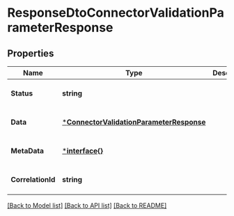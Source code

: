 # ResponseDtoConnectorValidationParameterResponse

## Properties
Name | Type | Description | Notes
------------ | ------------- | ------------- | -------------
**Status** | **string** |  | [optional] [default to null]
**Data** | [***ConnectorValidationParameterResponse**](ConnectorValidationParameterResponse.md) |  | [optional] [default to null]
**MetaData** | [***interface{}**](interface{}.md) |  | [optional] [default to null]
**CorrelationId** | **string** |  | [optional] [default to null]

[[Back to Model list]](../README.md#documentation-for-models) [[Back to API list]](../README.md#documentation-for-api-endpoints) [[Back to README]](../README.md)


